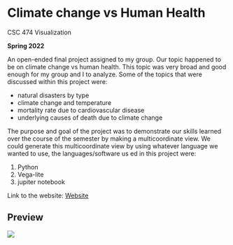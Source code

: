 # Climate change vs Human Health

CSC 474 Visualization

**Spring 2022**

An open-ended final project assigned to my group. Our topic happened to be on climate change vs human health. This topic was very broad and good enough for my group and I to analyze. Some of the topics that were discussed within this project were: 
- natural disasters by type
- climate change and temperature
- mortality rate due to cardiovascular disease
- underlying causes of death due to climate change

The purpose and goal of the project was to demonstrate our skills learned over the course of the semester by making a multicoordinate view. We could generate this multicoordinate view by using whatever language we wanted to use, the languages/software us
ed in this project were: 

1. Python
2. Vega-lite
3. jupiter notebook 



Link to the website: [Website](https://andrewpersaud1.github.io/Climate-Change-vs-Human-Health-Website/index.html)


## Preview
![](https://i.imgur.com/oYUv8s1.jpg)
